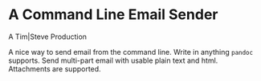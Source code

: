 A Command Line Email Sender
===========================

A Tim|Steve Production

A nice way to send email from the command line. Write in anything `pandoc`
supports. Send multi-part email with usable plain text and html. Attachments are
supported.

